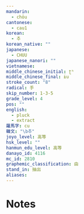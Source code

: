 ```yaml
---
mandarin:
  - chōu
cantonese:
  - cau1
korean:
  - 추
korean_native: ""
japanese:
  - CHUU
japanese_nanori: ""
vietnamese:
middle_chinese_initial: ʈʰ
middle_chinese_final: ɨu
stroke_count: "8"
radical: 手
skip_number: 1-3-5
grade_level: 4
pos: ""
english:
  - pluck
  - extract
羅馬字: cu
韓文: "\b추"
joyo_level: 高等
hsk_level: ""
hanmun_edu_level: 高等
danayo_id: 4116
mc_id: 2810
graphemic_classification: 由
stand_in: 抽出
aliases:
---
```


# Notes
